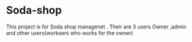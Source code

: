 # Soda-shop
This project is for Soda shop managenet . Their are 3  users  Owner ,admin and other users(worksers who works for the owner)  
